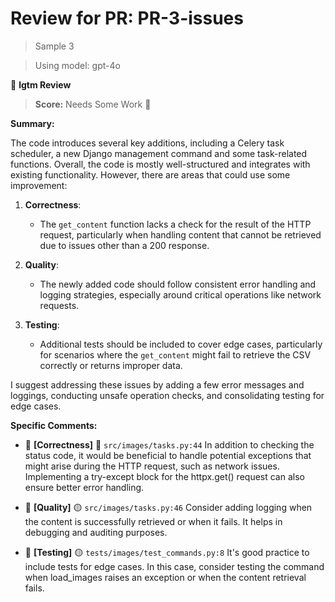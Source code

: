# Review for PR: PR-3-issues

> Sample 3

> Using model: gpt-4o


🦉 **lgtm Review**

> **Score:** Needs Some Work 🔧

**Summary:**

The code introduces several key additions, including a Celery task scheduler, a new Django management command and some task-related functions. Overall, the code is mostly well-structured and integrates with existing functionality. However, there are areas that could use some improvement:

1. **Correctness**: 
   - The `get_content` function lacks a check for the result of the HTTP request, particularly when handling content that cannot be retrieved due to issues other than a 200 response.

2. **Quality**: 
   - The newly added code should follow consistent error handling and logging strategies, especially around critical operations like network requests.

3. **Testing**: 
   - Additional tests should be included to cover edge cases, particularly for scenarios where the `get_content` might fail to retrieve the CSV correctly or returns improper data.

I suggest addressing these issues by adding a few error messages and loggings, conducting unsafe operation checks, and consolidating testing for edge cases.


**Specific Comments:**

- 🦉 **[Correctness]** 🔴 `src/images/tasks.py:44` In addition to checking the status code, it would be beneficial to handle potential exceptions that might arise during the HTTP request, such as network issues. Implementing a try-except block for the httpx.get() request can also ensure better error handling.

- 🦉 **[Quality]** 🟡 `src/images/tasks.py:46` Consider adding logging when the content is successfully retrieved or when it fails. It helps in debugging and auditing purposes.

- 🦉 **[Testing]** 🟡 `tests/images/test_commands.py:8` It's good practice to include tests for edge cases. In this case, consider testing the command when load_images raises an exception or when the content retrieval fails.